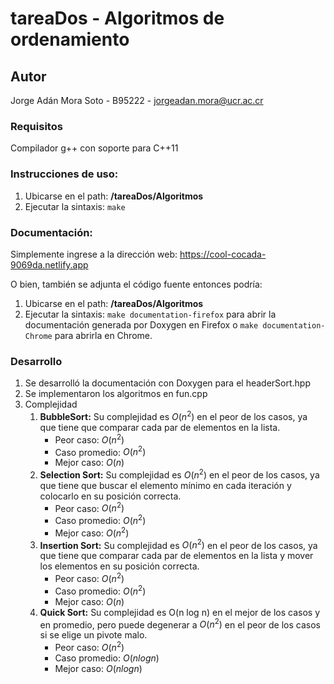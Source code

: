 # tareaDos - Algoritmos de ordenamiento

## Autor

Jorge Adán Mora Soto - B95222 - <jorgeadan.mora@ucr.ac.cr>

### Requisitos

Compilador g++ con soporte para C++11

### Instrucciones de uso:

1. Ubicarse en el path: **/tareaDos/Algoritmos**
2. Ejecutar la sintaxis: `make`

### Documentación:

Simplemente ingrese a la dirección web: <https://cool-cocada-9069da.netlify.app>

O bien, también se adjunta el código fuente entonces podría:

1. Ubicarse en el path: **/tareaDos/Algoritmos**
2. Ejecutar la sintaxis: `make documentation-firefox` para abrir la documentación generada por Doxygen en Firefox o `make documentation-Chrome` para abrirla en Chrome.

### Desarrollo

1. Se desarrolló la documentación con Doxygen para el headerSort.hpp
2. Se implementaron los algoritmos en fun.cpp
3. Complejidad
    1. **BubbleSort:** Su complejidad es $O(n^2)$ en el peor de los casos, ya que tiene que comparar cada par de elementos en la lista.
        * Peor caso: $O(n^2)$
        * Caso promedio: $O(n^2)$
        * Mejor caso: $O(n)$
    2. **Selection Sort:** Su complejidad es $O(n^2)$ en el peor de los casos, ya que tiene que buscar el elemento mínimo en cada iteración y colocarlo en su posición correcta.
        * Peor caso: $O(n^2)$
        * Caso promedio: $O(n^2)$
        * Mejor caso: $O(n^2)$
    3. **Insertion Sort:** Su complejidad es $O(n^2)$ en el peor de los casos, ya que tiene que comparar cada par de elementos en la lista y mover los elementos en su posición correcta.
        * Peor caso: $O(n^2)$
        * Caso promedio: $O(n^2)$
        * Mejor caso: $O(n)$
    4. **Quick Sort:** Su complejidad es O(n log n) en el mejor de los casos y en promedio, pero puede degenerar a $O(n^2)$ en el peor de los casos si se elige un pivote malo.
        * Peor caso: $O(n^2)$
        * Caso promedio: $O(n log n)$
        * Mejor caso: $O(n log n)$